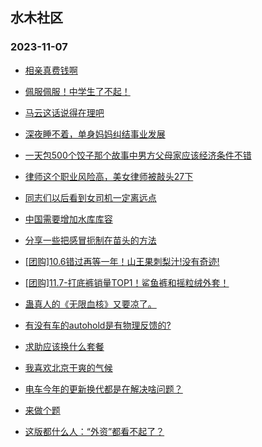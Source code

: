 ## 水木社区 
### 2023-11-07

+ [相亲真费钱啊](https://www.mysmth.net/nForum/article/Age/20316910)

+ [佩服佩服！中学生了不起！](https://www.mysmth.net/nForum/article/PreUnivEdu/119613)

+ [马云这话说得在理吧](https://www.mysmth.net/nForum/article/Stock/10694816)

+ [深夜睡不着，单身妈妈纠结事业发展](https://www.mysmth.net/nForum/article/Divorce/1554829)

+ [一天包500个饺子那个故事中男方父母家应该经济条件不错](https://www.mysmth.net/nForum/article/FamilyLife/1766462669)

+ [律师这个职业风险高，美女律师被敲头27下](https://www.mysmth.net/nForum/article/WorkLife/3432309)

+ [同志们以后看到女司机一定离远点](https://www.mysmth.net/nForum/article/AutoWorld/1944717660)

+ [中国需要增加水库库容](https://www.mysmth.net/nForum/article/Geography/564582)

+ [分享一些把感冒扼制在苗头的方法](https://www.mysmth.net/nForum/article/Tooooold/374047)

+ [[团购]10.6错过再等一年！山王果刺梨汁!没有奇迹!](https://www.mysmth.net/nForum/article/ADAgent_TG/1312035)

+ [[团购]11.7-打底裤销量TOP1！鲨鱼裤和摇粒绒外套！](https://www.mysmth.net/nForum/article/ADAgent_TG/1312101)

+ [蛊真人的《无限血核》又要凉了。](https://www.mysmth.net/nForum/article/NetNovel/478127)

+ [有没有车的autohold是有物理反馈的?](https://www.mysmth.net/nForum/article/AutoWorld/1944718641)

+ [求助应该换什么套餐](https://www.mysmth.net/nForum/article/Mobile/1934943)

+ [我喜欢北京干爽的气候](https://www.mysmth.net/nForum/article/Beipiao/122439)

+ [电车今年的更新换代都是在解决啥问题？](https://www.mysmth.net/nForum/article/GreenAuto/1398670)

+ [来做个题](https://www.mysmth.net/nForum/article/Divorce/2047162)

+ [这版都什么人：“外资”都看不起了？](https://www.mysmth.net/nForum/article/WorkLife/3433459)

